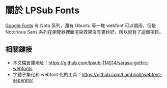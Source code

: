 # 關於 LPSub Fonts

[Google Fonts](https://developers.google.com/fonts/docs/getting_started) 有 Noto 系列，還有 Ubuntu 等一堆 webfont 可以調用，但是 Notorious Sans 系列在瀏覽器裡面渲染效果沒有更紗好，所以就有了這個項目。

## 相關鏈接

- 本文檔倉庫地址：<https://github.com/lpsub-114514/sarasa-gothic-webfonts>
- 字體子集化和 webfont 化的工具：<https://github.com/Lambholl/webfont-seperator>
